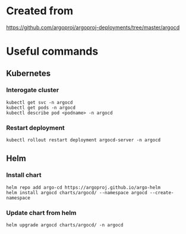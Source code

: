 # Created from
https://github.com/argoproj/argoproj-deployments/tree/master/argocd

# Useful commands

## Kubernetes
### Interogate cluster
```
kubectl get svc -n argocd
kubectl get pods -n argocd
kubectl describe pod <podname> -n argocd
```

### Restart deployment
```
kubectl rollout restart deployment argocd-server -n argocd
```

##  Helm
### Install chart
```
helm repo add argo-cd https://argoproj.github.io/argo-helm
helm install argocd charts/argocd/ --namespace argocd --create-namespace
```

### Update chart from helm
```
helm upgrade argocd charts/argocd/ -n argocd
```
